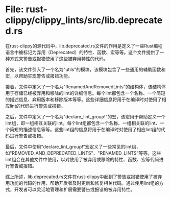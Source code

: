 # File: rust-clippy/clippy_lints/src/lib.deprecated.rs

在rust-clippy的源代码中，lib.deprecated.rs文件的作用是定义了一些Rust编程语言中被标记为弃用（Deprecated）的特性、函数、宏等等。这个文件提供了一种方式来警告或报错使用了这些被弃用特性的代码。

首先，该文件引入了一个名为"utils"的模块，该模块包含了一些通用的辅助函数和宏，以帮助实现警告或报错功能。

接着，文件中定义了一个名为"RenamedAndRemovedLints"的结构体，该结构体用于存储已经被弃用和移除的lint的详细信息。每个lint都包含一个名称、一个简短的描述信息、弃用版本和移除版本等等。这些详细信息将用于在编译时对使用了相应lint的代码进行警告或报错。

之后，文件中定义了一个名为"declare_lint_group!"的宏，该宏用于帮助定义一个lint组，即一组相互关联的lint。每个lint组都包含一个名称、一组相关联的lint、一个简短的描述信息等等。这些lint组的信息将用于在编译时对使用了相应lint组的代码进行警告或报错。

最后，文件中使用"declare_lint_group!"宏定义了一些常见的lint组，如"REMOVED_AND_DEPRECATED_LINTS"、"RENAMED_LINTS"等等。这些lint组会在其他文件中使用，以对使用了被弃用或移除的特性、函数、宏等代码进行警告或报错。

综上所述，lib.deprecated.rs文件在rust-clippy中起到了警告或报错使用了被弃用功能的代码的作用，帮助开发者及时更新和修复相关代码。通过使用lint组的方式，开发者可以灵活地管理和扩展需要警告或报错的被弃用特性。

